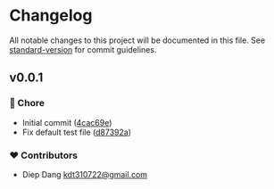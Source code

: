 # Changelog

All notable changes to this project will be documented in this file.
See [standard-version](https://github.com/conventional-changelog/standard-version) for commit guidelines.

## v0.0.1


### 🏡 Chore

- Initial commit ([4cac69e](https://github.com/kdt310722/syndica-chainstream-sdk/commit/4cac69e))
- Fix default test file ([d87392a](https://github.com/kdt310722/syndica-chainstream-sdk/commit/d87392a))

### ❤️ Contributors

- Diep Dang <kdt310722@gmail.com>

